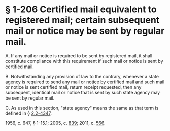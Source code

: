 # § 1-206 Certified mail equivalent to registered mail; certain subsequent mail or notice may be sent by regular mail.

<p>A. If any mail or notice is required to be sent by registered mail, it shall constitute compliance with this requirement if such mail or notice is sent by certified mail.</p><p>B. Notwithstanding any provision of law to the contrary, whenever a state agency is required to send any mail or notice by certified mail and such mail or notice is sent certified mail, return receipt requested, then any subsequent, identical mail or notice that is sent by such state agency may be sent by regular mail.</p><p>C. As used in this section, "state agency" means the same as that term is defined in § <a href='http://law.lis.virginia.gov/vacode/2.2-4347/'>2.2-4347</a>.</p><p>1956, c. 647, § 1-15.1; 2005, c. <a href='http://lis.virginia.gov/cgi-bin/legp604.exe?051+ful+CHAP0839'>839</a>; 2011, c. <a href='http://lis.virginia.gov/cgi-bin/legp604.exe?111+ful+CHAP0566'>566</a>.</p>